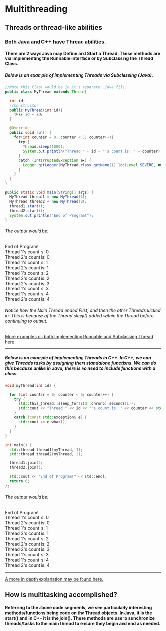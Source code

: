 # Multithreading
## Threads or thread-like abilities
### Both Java and C++ have Thread abilities.

#### There are 2 ways Java may Define and Start a Thread. These methods are via implementing the Runnable interface or by Subclassing the Thread Class.
##### Below is an example of implementing Threads via Subclassing (Java).

```Java
//Note this Class would be in it's separate .java file.
public class MyThread extends Thread{

  int id;
  //Constructor
  public MyThread(int id){
    this.id = id;
  }

  @Override
  public void run() {
    for(int counter = 0; counter < 5; counter++){
      try {
        Thread.sleep(1000);
        System.out.println("Thread " + id + "'s count is: " + counter);
      }
      catch (InterruptedException ex) {
        Logger.getLogger(MyThread.class.getName()).log(Level.SEVERE, null, ex);
      }
    }
  }
}

public static void main(String[] args) {
  MyThread thread1 = new MyThread(1);
  MyThread thread2 = new MyThread(2);
  thread1.start();
  thread2.start();
  System.out.println("End of Program!");
}

```
###### The output would be:  
End of Program!  
Thread 1's count is: 0  
Thread 2's count is: 0  
Thread 1's count is: 1  
Thread 2's count is: 1  
Thread 1's count is: 2  
Thread 2's count is: 2  
Thread 2's count is: 3  
Thread 1's count is: 3  
Thread 1's count is: 4  
Thread 2's count is: 4  

###### Notice how the Main Thread ended First, and then the other Threads kicked in. This is because of the Thread.sleep() added within the Thread before continuing to output.

[More examples on both Implementing Runnable and Subclassing Thread here. ](https://docs.oracle.com/javase/tutorial/essential/concurrency/runthread.html)

---

##### Below is an example of implementing Threads in C++. In C++, we can give Threads tasks by assigning them standalone functions. We can do this because unlike in Java, there is no need to include functions with a class.
```C++
void myThread(int id) {

  for (int counter = 0; counter < 5; counter++) {
    try {
      std::this_thread::sleep_for(std::chrono::seconds(1));
      std::cout << "Thread " << id << "'s count is: " << counter << std::endl;
    }
    catch (const std::exception& e) {
      std::cout << e.what();
    }
  }
}

int main() {
  std::thread thread1(myThread, 1);
  std::thread thread2(myThread, 2);

  thread1.join();
  thread2.join();

  std::cout << "End of Program!" << std::endl;
  return 0;
};
```

###### The output would be:  
End of Program!  
Thread 1's count is: 0  
Thread 2's count is: 0  
Thread 1's count is: 1  
Thread 2's count is: 1  
Thread 1's count is: 2  
Thread 2's count is: 2  
Thread 2's count is: 3  
Thread 1's count is: 3  
Thread 1's count is: 4  
Thread 2's count is: 4  

---

[A more in depth explanation may be found here.](http://www.cplusplus.com/reference/thread/thread/)

## How is multitasking accomplished?
#### Referring to the above code segments, we see particularly interesting methods/functions being code on the Thread objects. In Java, it is the start() and in C++ it is the join(). These methods are use to sunchronize threads/tasks to the main thread to ensure they begin and end as needed.
